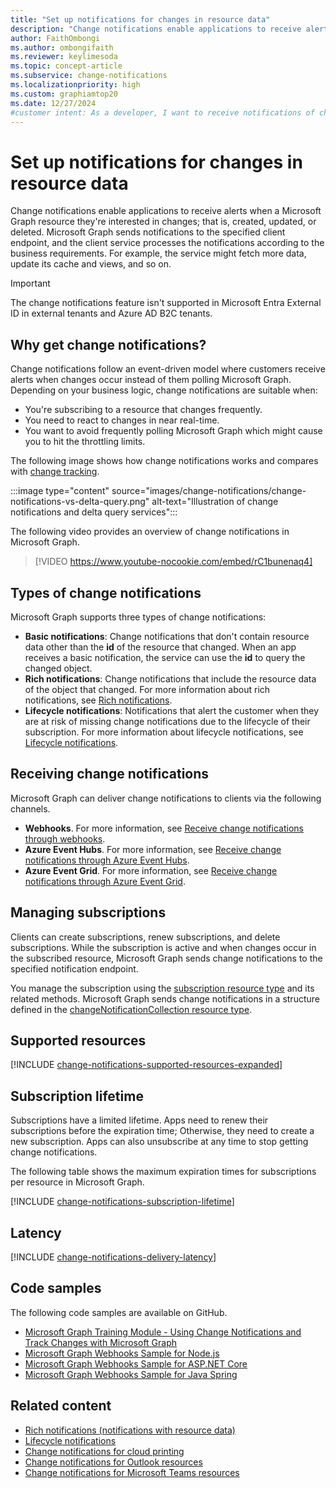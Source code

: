 ```yaml
---
title: "Set up notifications for changes in resource data"
description: "Change notifications enable applications to receive alerts when a Microsoft Graph resource they're interested changes."
author: FaithOmbongi
ms.author: ombongifaith
ms.reviewer: keylimesoda
ms.topic: concept-article
ms.subservice: change-notifications
ms.localizationpriority: high
ms.custom: graphiamtop20
ms.date: 12/27/2024
#customer intent: As a developer, I want to receive notifications of changes to specific Microsoft Graph resources, so that I can build apps that process the changes according to the business requirements.
---
```


# Set up notifications for changes in resource data

Change notifications enable applications to receive alerts when a Microsoft Graph resource they're interested in changes; that is, created, updated, or deleted. Microsoft Graph sends notifications to the specified client endpoint, and the client service processes the notifications according to the business requirements. For example, the service might fetch more data, update its cache and views, and so on.

> [!IMPORTANT]
> The change notifications feature isn't supported in Microsoft Entra External ID in external tenants and Azure AD B2C tenants.

## Why get change notifications?

Change notifications follow an event-driven model where customers receive alerts when changes occur instead of them polling Microsoft Graph. Depending on your business logic, change notifications are suitable when:

- You're subscribing to a resource that changes frequently.
- You need to react to changes in near real-time.
- You want to avoid frequently polling Microsoft Graph which might cause you to hit the throttling limits.

The following image shows how change notifications works and compares with [change tracking](./delta-query-overview.md).

:::image type="content" source="images/change-notifications/change-notifications-vs-delta-query.png" alt-text="Illustration of change notifications and delta query services":::

The following video provides an overview of change notifications in Microsoft Graph.

> [!VIDEO https://www.youtube-nocookie.com/embed/rC1bunenaq4]

## Types of change notifications

Microsoft Graph supports three types of change notifications:

- **Basic notifications**: Change notifications that don't contain resource data other than the **id** of the resource that changed. When an app receives a basic notification, the service can use the **id** to query the changed object.
- **Rich notifications**: Change notifications that include the resource data of the object that changed. For more information about rich notifications, see [Rich notifications](./change-notifications-with-resource-data.md).
- **Lifecycle notifications**: Notifications that alert the customer when they are at risk of missing change notifications due to the lifecycle of their subscription. For more information about lifecycle notifications, see [Lifecycle notifications](./change-notifications-lifecycle-events.md).

## Receiving change notifications

Microsoft Graph can deliver change notifications to clients via the following channels.

- **Webhooks**. For more information, see [Receive change notifications through webhooks](./change-notifications-delivery-webhooks.md).
- **Azure Event Hubs**. For more information, see [Receive change notifications through Azure Event Hubs](./change-notifications-delivery-event-hubs.md).
- **Azure Event Grid**. For more information, see [Receive change notifications through Azure Event Grid](/azure/event-grid/subscribe-to-graph-api-events?context=graph%2Fcontext).

## Managing subscriptions

Clients can create subscriptions, renew subscriptions, and delete subscriptions. While the subscription is active and when changes occur in the subscribed resource, Microsoft Graph sends change notifications to the specified notification endpoint.

You manage the subscription using the [subscription resource type](/graph/api/resources/subscription) and its related methods. Microsoft Graph sends change notifications in a structure defined in the [changeNotificationCollection resource type](/graph/api/resources/changenotificationcollection).

## Supported resources

[!INCLUDE [change-notifications-supported-resources-expanded](includes/change-notifications-supported-resources-expanded.md)]

## Subscription lifetime

Subscriptions have a limited lifetime. Apps need to renew their subscriptions before the expiration time; Otherwise, they need to create a new subscription. Apps can also unsubscribe at any time to stop getting change notifications.

The following table shows the maximum expiration times for subscriptions per resource in Microsoft Graph.

[!INCLUDE [change-notifications-subscription-lifetime](includes/change-notifications-subscription-lifetime.md)]

## Latency

[!INCLUDE [change-notifications-delivery-latency](includes/change-notifications-delivery-latency.md)]

## Code samples

The following code samples are available on GitHub.

- [Microsoft Graph Training Module - Using Change Notifications and Track Changes with Microsoft Graph](https://github.com/microsoftgraph/msgraph-training-changenotifications)
- [Microsoft Graph Webhooks Sample for Node.js](https://github.com/microsoftgraph/nodejs-webhooks-rest-sample)
- [Microsoft Graph Webhooks Sample for ASP.NET Core](https://github.com/microsoftgraph/aspnetcore-webhooks-sample)
- [Microsoft Graph Webhooks Sample for Java Spring](https://github.com/microsoftgraph/java-spring-webhooks-sample)


## Related content

- [Rich notifications (notifications with resource data)](./change-notifications-with-resource-data.md)
- [Lifecycle notifications](./change-notifications-lifecycle-events.md)
- [Change notifications for cloud printing](./universal-print-webhook-notifications.md)
- [Change notifications for Outlook resources](./outlook-change-notifications-overview.md)
- [Change notifications for Microsoft Teams resources](./teams-change-notification-in-microsoft-teams-overview.md)


[contact]: /graph/api/resources/contact
[conversation]: /graph/api/resources/conversation
[driveItem]: /graph/api/resources/driveitem
[event]: /graph/api/resources/event
[group]: /graph/api/resources/group
[message]: /graph/api/resources/message
[user]: /graph/api/resources/user
[alert]: /graph/api/resources/alert
[callRecord]: /graph/api/resources/callrecords-callrecord
[presence]: /graph/api/resources/presence
[chatMessage]: /graph/api/resources/chatmessage
[list]: /graph/api/resources/list
[printer]: /graph/api/resources/printer
[printTaskDefinition]: /graph/api/resources/printtaskdefinition
[todoTask]: /graph/api/resources/todotask
[channel]: /graph/api/resources/channel
[chat]: /graph/api/resources/chat
[conversationMember]: /graph/api/resources/conversationmember
[team]: /graph/api/resources/team
[onlineMeeting]: /graph/api/resources/onlinemeeting
